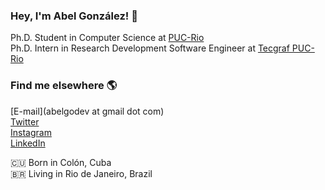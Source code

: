 <!---- 👋 Hi, I’m @abelgonzalez
- 👀 I’m interested in ...
- 🌱 I’m currently learning ...
- 💞️ I’m looking to collaborate on ...
- 📫 How to reach me ...

<!---
abelgonzalez/abelgonzalez is a ✨ special ✨ repository because its `README.md` (this file) appears on your GitHub profile.
You can click the Preview link to take a look at your changes.
--->
### Hey, I'm Abel González! 👋

Ph.D. Student in Computer Science at [PUC-Rio](http://lattes.cnpq.br/8557689787867236) <br>
Ph.D. Intern in Research Development Software Engineer at [Tecgraf PUC-Rio](https://www.tecgraf.puc-rio.br/) <br>

### Find me elsewhere 🌎
[E-mail](abelgodev at gmail dot com) <br>
[Twitter](https://twitter.com/abelglez89) <br>
[Instagram](https://instagram.com/abelgonzalezmondejar) <br>
[LinkedIn](https://www.linkedin.com/in/abelgonzalezmondejar/) <br>

🇨🇺 Born in Colón, Cuba <br>
🇧🇷 Living in Rio de Janeiro, Brazil <br>
